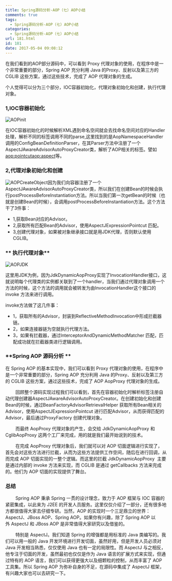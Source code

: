 ```yaml
---
title: Spring源码分析-AOP（七）AOP小结
comments: true
tags:
  - Spring源码分析-AOP（七）AOP小结
categories:
  - Spring源码分析-AOP（七）AOP小结
url: 181.html
id: 181
date: 2017-05-04 09:08:12
---
```


在我们看到的AOP部分源码中，可以看到 Proxy 代理对象的使用，在程序中是一个非常重要的部分，Spring AOP 充分利用 Java 的Proxy、反射以及第三方的 CGLIB 这些方案，通过这些技术，完成了 AOP 代理对象的生成。

个人觉得可以分为三个部分，IOC容器初始化，代理对象初始化和创建，执行代理对象。

### **1,IOC容器初始化**

![AOPinit](http://www.zzcode.cn/wp-content/uploads/2017/05/AOPinit.png)

在IOC容器初始化的时候解析XML遇到命名空间就会去找命名空间对应的Handler处理，解析不同的标签调用不同的parse,这里找到的是AopNamespaceHandler调用的ConfigBeanDefinitionParser，在其Parser方法中注册了一个AspectJAwareAdvisorAutoProxyCreator类，解析了AOP相关的标签。譬如<aop:pointcut><aop:aspect>等。

### **2,代理对象初始化和创建**

![AOPCreateObject](http://www.zzcode.cn/wp-content/uploads/2017/05/AOPCreateObject.png)因为我们向容器注册了一个AspectJAwareAdvisorAutoProxyCreator类，所以我们在创建Bean的时候会执行postProcessBeforeInstantiation方法。所以当我们第一次getBean的时候（也就是创建Bean的时候），会调用postProcessBeforeInstantiation方法。这个方法干了3件事：

*   1,获取Bean对应的Advisor。
*   2,获取所有匹配Bean的Advisor，使用AspectJExpressionPointcut 匹配。
*   3,创建代理对象，如果被对象继承接口就是用JDK代理，否则默认使用CGLIB。

### ** 执行代理对象**

![AOPJDK](http://www.zzcode.cn/wp-content/uploads/2017/05/AOPJDK.png)

这里用JDK为例，因为JdkDynamicAopProxy实现了InvocationHandler接口，这就说明每个代理类的实例都关联到了一个handler，当我们通过代理对象调用一个方法的时候，这个方法的调用就会被转发为由InvocationHandler这个接口的 invoke 方法来进行调用。

invoke方法做了这几件事：

*   1，获取所有的Advisor，封装到ReflectiveMethodInvocation中形成拦截器链。
*   2，如果连接器链为空就执行代理方法。
*   3，如果有拦截器，通过InterceptorAndDynamicMethodMatcher 匹配，匹配成功就在拦截器类进行逻辑调用。

### **Spring AOP 源码分析 **

在 Spring AOP 的基本实现中，我们可以看到 Proxy 代理对象的使用，在程序中是一个非常重要的部分，Spring AOP 充分利用 Java 的Proxy、反射以及第三方的 CGLIB 这些方案，通过这些技术，完成了 AOP AopProxy 代理对象的生成。

        回顾整个源码实现过程我们可以看到，首先在容器初始化时解析标签注册自动代理创建器AspectJAwareAdvisorAutoProxyCreator。在创建初始化和创建Bean的时候，通过BeanFactoryAdvisorRetrievalHelper 获取所有Bean相关的Advisor，使用AspectJExpressionPointcut 进行匹配Advisor，从而获得匹配的Advisor，最后通过ProxyFactory 创建代理对象。

        而最终 AopProxy 代理对象的产生，会交给 JdkDynamicAopProxy 和 CglibAopProxy 这两个工厂来完成，用的就是我们最开始说到的技术。

        在完成 AopProxy 代理对象后，我们就可以对 AOP 切面逻辑进行实现了，首先会对这些方法进行拦截，从而为这些方法提供工作空间，随后在进行回调，从而完成 AOP 切面实现的一整个逻辑。而这里的拦截 JdkDynamicAopProxy  主要是通过内部的 invoke 方法来实现，而 CGLIB 是通过 getCallbacks 方法来完成的。他们为 AOP 切面的实现提供了舞台。

### **总结**

        Spring AOP 秉承 Spring 一贯的设计理念，致力于 AOP 框架与 IOC 容器的紧密集成，以此来为 J2EE 的开发人员服务。这里仅仅介绍了一部分，还有很多地方都很值得大家去仔细专研。当然，AOP 的实现时一个三足鼎立的世界：AspectJ、JBoss AOP、Spring AOP。如果你有兴趣，除了 Spring AOP 以外 AspectJ 和 JBoss AOP 是非常值得大家研究以及借鉴的。

        特别是 AspectJ。我们知道 Spring 的增强都是用标准的 Java 类编写的。我们可以用一般的 Java 开发环境进行开发切面，虽然好用，但是开发人员必须对 Java 开发相当熟悉，仅仅使用 Java 也有一定的局限性。而 AspectJ 与之相反，他专注于切面的开发，虽然最初也仅仅是作为 Java 语言的扩展方式来实现，但通过特有的 AOP 语言，我们可以获得更强大以及细颗粒的控制，从而丰富了 AOP 工具集。所以 Spring AOP 为弥补自身的不足，在源码中集成了 AspectJ 框架，有兴趣大家也可以去研究一下。